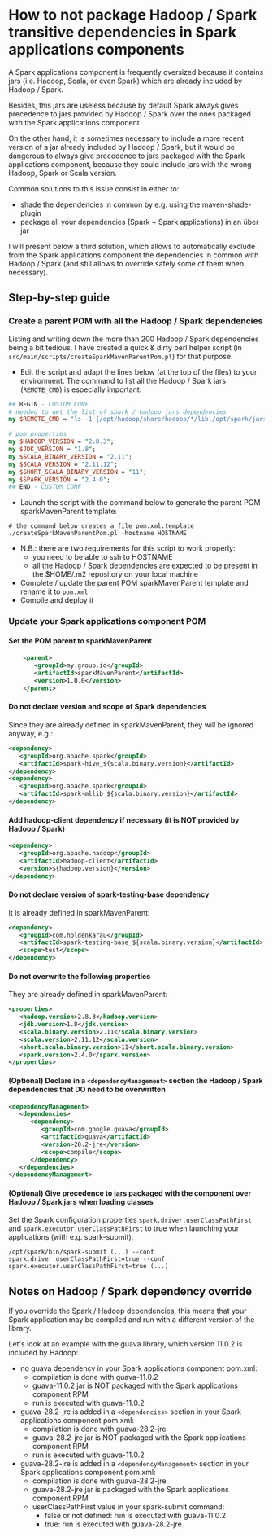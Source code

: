 # How to not package Hadoop / Spark transitive dependencies in Spark applications components

A Spark applications component is frequently oversized because it contains jars (i.e. Hadoop, Scala, or even Spark) which are already included by Hadoop / Spark.

Besides, this jars are useless because by default Spark always gives precedence to jars provided by Hadoop / Spark over the ones packaged with the Spark applications component.

On the other hand, it is sometimes necessary to include a more recent version of a jar already included by Hadoop / Spark, but it would be dangerous to always give precedence to jars packaged with the Spark applications component, because they could include jars with the wrong Hadoop, Spark or Scala version.

Common solutions to this issue consist in either to:
- shade the dependencies in common by e.g. using the maven-shade-plugin
- package all your dependencies (Spark + Spark applications) in an über jar

I will present below a third solution, which allows to automatically exclude from the Spark applications component the dependencies in common with Hadoop / Spark (and still allows to override safely some of them when necessary).

## Step-by-step guide

### Create a parent POM with all the Hadoop / Spark dependencies
Listing and writing down the more than 200 Hadoop / Spark dependencies being a bit tedious, I have created a quick & dirty perl helper script (in `src/main/scripts/createSparkMavenParentPom.pl`) for that purpose.
- Edit the script and adapt the lines below (at the top of the files) to your environment. The command to list all the Hadoop / Spark jars (`REMOTE_CMD`) is especially important:

```perl
## BEGIN - CUSTOM CONF
# needed to get the list of spark / hadoop jars dependencies
my $REMOTE_CMD = "ls -1 {/opt/hadoop/share/hadoop/*/lib,/opt/spark/jars}/*.jar";

# pom properties
my $HADOOP_VERSION = "2.8.3";
my $JDK_VERSION = "1.8";
my $SCALA_BINARY_VERSION = "2.11";
my $SCALA_VERSION = "2.11.12";
my $SHORT_SCALA_BINARY_VERSION = "11";
my $SPARK_VERSION = "2.4.0";
## END - CUSTOM CONF
```

- Launch the script with the command below to generate the parent POM sparkMavenParent template:

```shell
# the command below creates a file pom.xml.template
./createSparkMavenParentPom.pl -hostname HOSTNAME
```

- N.B.: there are two requirements for this script to work properly:
  - you need to be able to ssh to HOSTNAME
  - all the Hadoop / Spark dependencies are expected to be present in the $HOME/.m2 repository on your local machine
- Complete / update the parent POM sparkMavenParent template and rename it to `pom.xml`
- Compile and deploy it

### Update your Spark applications component POM

#### Set the POM parent to sparkMavenParent

```xml
    <parent>
       <groupId>my.group.id</groupId>
       <artifactId>sparkMavenParent</artifactId>
       <version>1.0.0</version>
    </parent>
```

#### Do not declare version and scope of Spark dependencies
Since they are already defined in sparkMavenParent, they will be ignored anyway, e.g.:

```xml
<dependency>
   <groupId>org.apache.spark</groupId>
   <artifactId>spark-hive_${scala.binary.version}</artifactId>
</dependency>
<dependency>
   <groupId>org.apache.spark</groupId>
   <artifactId>spark-mllib_${scala.binary.version}</artifactId>
</dependency>
```

#### Add hadoop-client dependency if necessary (it is NOT provided by Hadoop / Spark)

```xml
<dependency>
   <groupId>org.apache.hadoop</groupId>
   <artifactId>hadoop-client</artifactId>
   <version>${hadoop.version}</version>
</dependency>
```

#### Do not declare version of spark-testing-base dependency
It is already defined in sparkMavenParent:

```xml
<dependency>
   <groupId>com.holdenkarau</groupId>
   <artifactId>spark-testing-base_${scala.binary.version}</artifactId>
   <scope>test</scope>
</dependency>
```

#### Do not overwrite the following properties
They are already defined in sparkMavenParent:

```xml
<properties>
   <hadoop.version>2.8.3</hadoop.version>
   <jdk.version>1.8</jdk.version>
   <scala.binary.version>2.11</scala.binary.version>
   <scala.version>2.11.12</scala.version>
   <short.scala.binary.version>11</short.scala.binary.version>
   <spark.version>2.4.0</spark.version>
</properties>
```

#### (Optional) Declare in a `<dependencyManagement>` section the Hadoop / Spark dependencies that DO need to be overwritten

```xml
<dependencyManagement>
   <dependencies>
      <dependency>
         <groupId>com.google.guava</groupId>
         <artifactId>guava</artifactId>
         <version>28.2-jre</version>
         <scope>compile</scope>
      </dependency>
   </dependencies>
</dependencyManagement>
```

#### (Optional) Give precedence to jars packaged with the component over Hadoop / Spark jars when loading classes
Set the Spark configuration properties `spark.driver.userClassPathFirst` and `spark.executor.userClassPathFirst` to true when launching your applications (with e.g. spark-submit):
```shell
/opt/spark/bin/spark-submit (...) --conf spark.driver.userClassPathFirst=true --conf spark.executor.userClassPathFirst=true (...)
```

## Notes on Hadoop / Spark dependency override

If  you override the Spark / Hadoop dependencies, this means that your Spark application may be compiled and run with a different version of the library.

Let's look at an example with the guava library, which version 11.0.2 is included by Hadoop:
- no guava dependency in your Spark applications component pom.xml:
  - compilation is done with guava-11.0.2
  - guava-11.0.2 jar is NOT packaged with the Spark applications component RPM
  - run is executed with guava-11.0.2
- guava-28.2-jre is added in a  `<dependencies>` section in your Spark applications component pom.xml:
  - compilation is done with guava-28.2-jre
  - guava-28.2-jre jar is NOT packaged with the Spark applications component RPM
  - run is executed with guava-11.0.2
- guava-28.2-jre is added in a `<dependencyManagement>` section in your Spark applications component pom.xml:
  - compilation is done with guava-28.2-jre
  - guava-28.2-jre jar is packaged with the Spark applications component RPM
  - userClassPathFirst value in your spark-submit command:
    - false or not defined: run is executed with guava-11.0.2
    - true: run is executed with guava-28.2-jre
